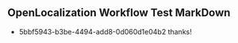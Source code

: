 ## OpenLocalization Workflow Test MarkDown
* 5bbf5943-b3be-4494-add8-0d060d1e04b2 thanks!

<!--HONumber=Jul16_HO4-->


